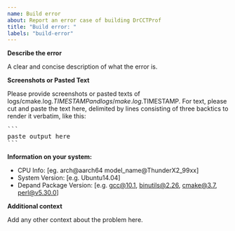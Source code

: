 ```yaml
---
name: Build error
about: Report an error case of building DrCCTProf
title: "Build error: "
labels: "build-error"
---
```


**Describe the error**

A clear and concise description of what the error is.

**Screenshots or Pasted Text**

Please provide screenshots or pasted texts of logs/cmake.log.$TIMESTAMP and logs/make.log.$TIMESTAMP.
For text, please cut and paste the text here, delimited by lines consisting of three backtics to render it verbatim, like this:
<pre>
```
paste output here
```
</pre>

**Information on your system:**

 - CPU Info: [eg. arch@aarch64 model_name@ThunderX2_99xx]
 - System Version: [e.g. Ubuntu14.04]
 - Depand Package Version: [e.g. gcc@10.1, binutils@2.26, cmake@3.7, perl@v5.30.0]

**Additional context**

Add any other context about the problem here.
